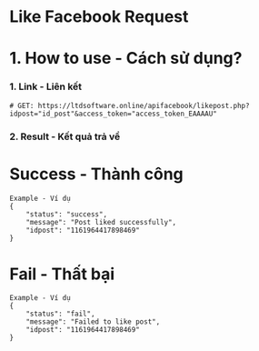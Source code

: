 # Like Facebook Request
# 1. How to use - Cách sử dụng?

### 1. Link - Liên kết
```
# GET: https://ltdsoftware.online/apifacebook/likepost.php?idpost="id_post"&access_token="access_token_EAAAAU"
```

### 2. Result - Kết quả trả về
# Success - Thành công
```
Example - Ví dụ
{
    "status": "success",
    "message": "Post liked successfully",
    "idpost": "1161964417898469"
}
```

# Fail - Thất bại
```
Example - Ví dụ
{
    "status": "fail",
    "message": "Failed to like post",
    "idpost": "1161964417898469"
}
```

